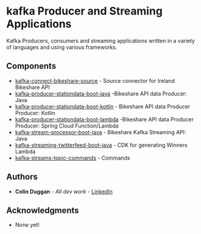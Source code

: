 
# kafka Producer and Streaming Applications

Kafka Producers, consumers and streaming applications written in a variety of languages and using various frameworks.

## Components

* [kafka-connect-bikeshare-source](https://github.com/cdugga/kafka_producers_consumers/tree/master/kafka-connect-bikeshare-source) - Source connector for Ireland Bikeshare API
* [kafka-producer-stationdata-boot-java](https://github.com/cdugga/kafka_producers_consumers/tree/master/kafka-producer-stationdata-boot-java) -Bikeshare API data Producer: Java
* [kafka-producer-stationdata-boot-kotlin](https://github.com/cdugga/kafka_producers_consumers/tree/master/kafka-producer-stationdata-boot-kotlin) - Bikeshare API data Producer Producer: Kotlin
* [kafka-producer-stationdata-boot-lambda](https://github.com/cdugga/kafka_producers_consumers/tree/master/kafka-producer-stationdata-boot-lambda) -Bikeshare API data Producer Producer: Spring Cloud Function/Lambda
* [kafka-stream-processor-boot-java](https://github.com/cdugga/kafka_producers_consumers/tree/master/kafka-stream-processor-boot-java) - Bikeshare Kafka Streaming API: Java
* [kafka-streaming-twitterfeed-boot-java](https://github.com/cdugga/kafka_producers_consumers/tree/master/kafka-streaming-twitterfeed-boot-java) - CDK for generating Winners Lambda
* [kafka-streams-topic-commands](https://github.com/cdugga/kafka_producers_consumers/tree/master/kafka-streams-topic-commands) - Commands

## Authors

* **Colin Duggan** - *All dev work* - [LinkedIn](https://www.linkedin.com/in/colinduggan/?originalSubdomain=ie)


## Acknowledgments

* None yet!

